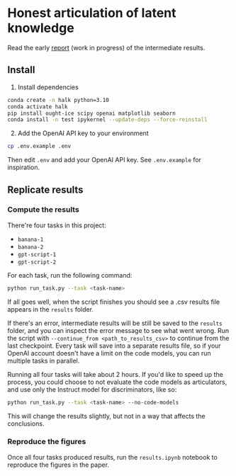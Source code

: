 # Honest articulation of latent knowledge

Read the early [report](report.pdf) (work in progress) of the intermediate results.

## Install

1. Install dependencies

```bash
conda create -n halk python=3.10
conda activate halk
pip install ought-ice scipy openai matplotlib seaborn
conda install -n test ipykernel --update-deps --force-reinstall
```

2. Add the OpenAI API key to your environment

```bash
cp .env.example .env
```

Then edit `.env` and add your OpenAI API key. See `.env.example` for inspiration.

## Replicate results

### Compute the results

There're four tasks in this project:
- `banana-1`
- `banana-2`
- `gpt-script-1`
- `gpt-script-2`

For each task, run the following command:
```bash
python run_task.py --task <task-name>
```

If all goes well, when the script finishes you should see a .csv results file appears in the `results` folder. 

If there's an error, intermediate results will be still be saved to the `results` folder, and you can inspect the error message to see what went wrong. Run the script with `--continue_from <path_to_results_csv>` to continue from the last checkpoint. Every task will save into a separate results file, so if your OpenAI account doesn't have a limit on the code models, you can run multiple tasks in parallel.

Running all four tasks will take about 2 hours. If you'd like to speed up the process, you could choose to not evaluate the code models as articulators, and use only the Instruct model for discriminators, like so:

```bash
python run_task.py --task <task-name> --no-code-models
```

This will change the results slightly, but not in a way that affects the conclusions.

### Reproduce the figures

Once all four tasks produced results, run the `results.ipynb` notebook to reproduce the figures in the paper.
